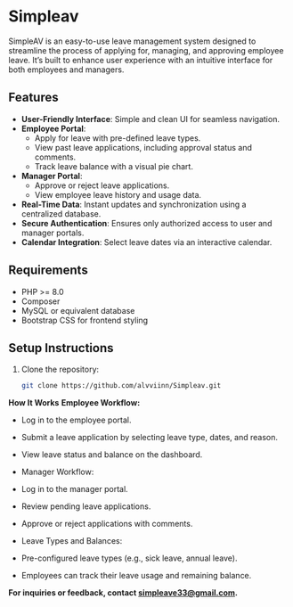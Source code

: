 # Simpleav

SimpleAV is an easy-to-use leave management system designed to streamline the process of applying for, managing, and approving employee leave. It’s built to enhance user experience with an intuitive interface for both employees and managers.

## Features

- **User-Friendly Interface**: Simple and clean UI for seamless navigation.
- **Employee Portal**:
  - Apply for leave with pre-defined leave types.
  - View past leave applications, including approval status and comments.
  - Track leave balance with a visual pie chart.
- **Manager Portal**:
  - Approve or reject leave applications.
  - View employee leave history and usage data.
- **Real-Time Data**: Instant updates and synchronization using a centralized database.
- **Secure Authentication**: Ensures only authorized access to user and manager portals.
- **Calendar Integration**: Select leave dates via an interactive calendar.

## Requirements

- PHP >= 8.0
- Composer
- MySQL or equivalent database
- Bootstrap CSS for frontend styling

## Setup Instructions

1. Clone the repository:
   ```bash
   git clone https://github.com/alvviinn/Simpleav.git
**How It Works**
**Employee Workflow:**

- Log in to the employee portal.
- Submit a leave application by selecting leave type, dates, and reason.
- View leave status and balance on the dashboard.
- Manager Workflow:

- Log in to the manager portal.
- Review pending leave applications.
- Approve or reject applications with comments.
- Leave Types and Balances:

- Pre-configured leave types (e.g., sick leave, annual leave).
- Employees can track their leave usage and remaining balance.

**For inquiries or feedback, contact simpleave33@gmail.com.**

